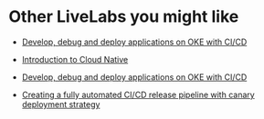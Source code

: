 # Other LiveLabs you might like


- [Develop, debug and deploy applications on OKE with CI/CD](https://livelabs.oracle.com/pls/apex/r/dbpm/livelabs/view-workshop?wid=818)

- [Introduction to Cloud Native](https://livelabs.oracle.com/pls/apex/r/dbpm/livelabs/view-workshop?wid=709)

- [Develop, debug and deploy applications on OKE with CI/CD](https://livelabs.oracle.com/pls/apex/r/dbpm/livelabs/view-workshop?wid=818)

- [Creating a fully automated CI/CD release pipeline with canary deployment strategy](https://livelabs.oracle.com/pls/apex/r/dbpm/livelabs/view-workshop?wid=3324)
